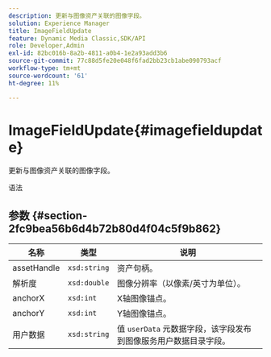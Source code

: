 ```yaml
---
description: 更新与图像资产关联的图像字段。
solution: Experience Manager
title: ImageFieldUpdate
feature: Dynamic Media Classic,SDK/API
role: Developer,Admin
exl-id: 82bc016b-8a2b-4811-a0b4-1e2a93add3b6
source-git-commit: 77c88d5fe20e048f6fad2bb23cb1abe090793acf
workflow-type: tm+mt
source-wordcount: '61'
ht-degree: 11%

---
```


# ImageFieldUpdate{#imagefieldupdate}

更新与图像资产关联的图像字段。

语法

## 参数 {#section-2fc9bea56b6d4b72b80d4f04c5f9b862}

| 名称 | 类型 | 说明 |
|---|---|---|
| assetHandle | `xsd:string` | 资产句柄。 |
| 解析度 | `xsd:double` | 图像分辨率（以像素/英寸为单位）。 |
| anchorX | `xsd:int` | X轴图像锚点。 |
| anchorY | `xsd:int` | Y轴图像锚点。 |
| 用户数据 | `xsd:string` | 值 `userData` 元数据字段，该字段发布到图像服务用户数据目录字段。 |
